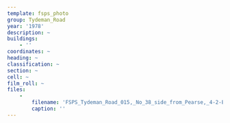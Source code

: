 ```yaml
---
template: fsps_photo
group: Tydeman_Road
year: '1978'
description: ~
buildings:
    - ''
coordinates: ~
heading: ~
classification: ~
section: ~
cell: ~
film_roll: ~
files:
    -
        filename: 'FSPS_Tydeman_Road_015,_No_38_side_from_Pearse,_4-2-E,_1978.png'
        caption: ''
---
```

